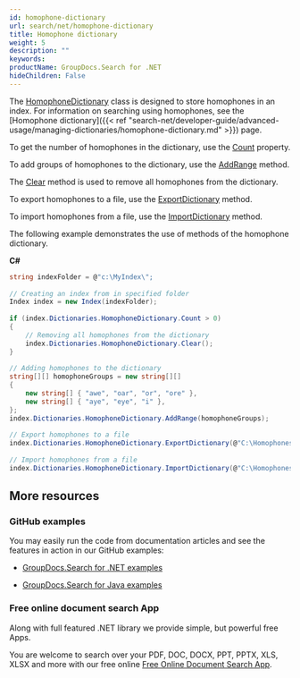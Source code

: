 ```yaml
---
id: homophone-dictionary
url: search/net/homophone-dictionary
title: Homophone dictionary
weight: 5
description: ""
keywords: 
productName: GroupDocs.Search for .NET
hideChildren: False
---
```

The [HomophoneDictionary](https://apireference.groupdocs.com/net/search/groupdocs.search.dictionaries/homophonedictionary) class is designed to store homophones in an index. For information on searching using homophones, see the [Homophone dictionary]({{< ref "search-net/developer-guide/advanced-usage/managing-dictionaries/homophone-dictionary.md" >}}) page.

To get the number of homophones in the dictionary, use the [Count](https://apireference.groupdocs.com/net/search/groupdocs.search.dictionaries/homophonedictionary/properties/count) property.

To add groups of homophones to the dictionary, use the [AddRange](https://apireference.groupdocs.com/net/search/groupdocs.search.dictionaries/homophonedictionary/methods/addrange/index) method.

The [Clear](https://apireference.groupdocs.com/net/search/groupdocs.search.dictionaries/homophonedictionary/methods/clear) method is used to remove all homophones from the dictionary.

To export homophones to a file, use the [ExportDictionary](https://apireference.groupdocs.com/net/search/groupdocs.search.dictionaries/dictionarybase/methods/exportdictionary) method.

To import homophones from a file, use the [ImportDictionary](https://apireference.groupdocs.com/net/search/groupdocs.search.dictionaries/dictionarybase/methods/importdictionary) method.

The following example demonstrates the use of methods of the homophone dictionary.

**C#**

```csharp
string indexFolder = @"c:\MyIndex\";
 
// Creating an index from in specified folder
Index index = new Index(indexFolder);
 
if (index.Dictionaries.HomophoneDictionary.Count > 0)
{
    // Removing all homophones from the dictionary
    index.Dictionaries.HomophoneDictionary.Clear();
}
 
// Adding homophones to the dictionary
string[][] homophoneGroups = new string[][]
{
    new string[] { "awe", "oar", "or", "ore" },
    new string[] { "aye", "eye", "i" },
};
index.Dictionaries.HomophoneDictionary.AddRange(homophoneGroups);
 
// Export homophones to a file
index.Dictionaries.HomophoneDictionary.ExportDictionary(@"C:\Homophones.dat");
 
// Import homophones from a file
index.Dictionaries.HomophoneDictionary.ImportDictionary(@"C:\Homophones.dat");
```

## More resources

### GitHub examples

You may easily run the code from documentation articles and see the features in action in our GitHub examples:

*   [GroupDocs.Search for .NET examples](https://github.com/groupdocs-search/GroupDocs.Search-for-.NET)
    
*   [GroupDocs.Search for Java examples](https://github.com/groupdocs-search/GroupDocs.Search-for-Java)
    

### Free online document search App

Along with full featured .NET library we provide simple, but powerful free Apps.

You are welcome to search over your PDF, DOC, DOCX, PPT, PPTX, XLS, XLSX and more with our free online [Free Online Document Search App](https://products.groupdocs.app/search).
